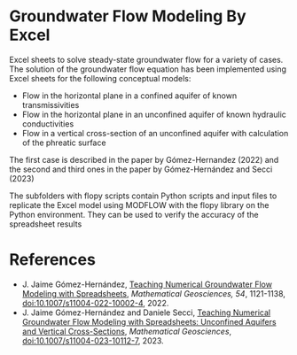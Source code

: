 # Groundwater Flow Modeling By Excel
Excel sheets to solve steady-state groundwater flow for a variety of cases.
The solution of the groundwater flow equation has been implemented using Excel sheets for the following conceptual models:
- Flow in the horizontal plane in a confined aquifer of known transmissivities
- Flow in the horizontal plane in an unconfined aquifer of known hydraulic conductivities
- Flow in a vertical cross-section of an unconfined aquifer with calculation of the phreatic surface

The first case is described in the paper by Gómez-Hernandez (2022) and the second and third ones in the paper by Gómez-Hernández and Secci (2023)

The subfolders with flopy scripts contain Python scripts and input files to replicate the Excel model using MODFLOW with the flopy library on the Python environment. They can be used to verify the accuracy of the spreadsheet results

# References
- J. Jaime Gómez-Hernández, [Teaching Numerical Groundwater Flow Modeling with Spreadsheets](https://doi.org/10.1007/s11004-022-10002-4), _Mathematical Geosciences, 54_, 1121-1138, [doi:10.1007/s11004-022-10002-4](http://doi.org//10.1007/s11004-022-10002-4), 2022.
- J. Jaime Gómez-Hernández and Daniele Secci, [Teaching Numerical Groundwater Flow Modeling with Spreadsheets: Unconfined Aquifers and Vertical Cross-Sections](https://jgomez.webs.upv.es/wordpress/wp-content/uploads/2023/10/TeachingNumericalGWFlowWithExcel2_rev2.pdf), _Mathematical Geosciences_, [doi:10.1007/s11004-023-10112-7](https://doi.org/10.1007/s11004-023-10112-7), 2023. 
